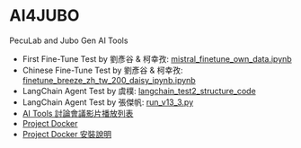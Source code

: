 # AI4JUBO
PecuLab and Jubo Gen AI Tools 

- First Fine-Tune Test by 劉彥谷 & 柯幸孜: [mistral_finetune_own_data.ipynb](https://github.com/peculab/AI4JUBO/blob/main/mistral_finetune_own_data.ipynb)
- Chinese Fine-Tune Test by 劉彥谷 & 柯幸孜: [finetune_breeze_zh_tw_200_daisy_ipynb.ipynb](https://github.com/peculab/AI4JUBO/blob/main/finetune_breeze_zh_tw_200_daisy_ipynb.ipynb)
- LangChain Agent Test by 虞樸: [langchain_test2_structure_code](https://github.com/peculab/AI4JUBO/blob/main/langchain_test2_structure_code)
- LangChain Agent Test by 張傑帆: [run_v13_3.py](https://github.com/peculab/AI4JUBO/blob/main/run_v13_3.py)
- [AI Tools 討論會議影片播放列表](https://youtube.com/playlist?list=PLH3VeiMX0ckj267lN4rbzuBA2waizvvtM&si=pne_8JHA8jNyqB-T)
- [Project Docker](https://github.com/peculab/AI4JUBO/blob/main/nexgen-database-exp.zip)
- [Project Docker 安裝說明](https://hackmd.io/@hoRvtT13S7-8KMz72se9dQ/Bk9vJnO7C)